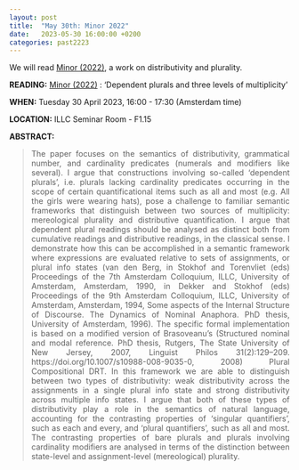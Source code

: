 ```yaml
---
layout: post
title:  "May 30th: Minor 2022" 
date:   2023-05-30 16:00:00 +0200
categories: past2223
---
```


<p style="text-align: justify;">
We will read <a href="https://academic.oup.com/jos/article-abstract/34/3/407/3855645" target="_blank" rel="noopener noreferrer">Minor (2022)</a>, a work on distributivity and plurality.</p>


<b> READING:</b> <a href="https://academic.oup.com/jos/article-abstract/34/3/407/3855645" target="_blank" rel="noopener noreferrer">Minor (2022)</a> : ‘Dependent plurals and three levels of multiplicity’

<b> WHEN:</b>  Tuesday 30 April 2023, 16:00 - 17:30 (Amsterdam time)

<b> LOCATION:</b> ILLC Seminar Room - F1.15

<b> ABSTRACT: </b>

<blockquote>
<p style="text-align: justify;">
The paper focuses on the semantics of distributivity, grammatical number, and cardinality predicates (numerals and modifiers like several). I argue that constructions involving so-called ‘dependent plurals’, i.e. plurals lacking cardinality predicates occurring in the scope of certain quantificational items such as all and most (e.g. All the girls were wearing hats), pose a challenge to familiar semantic frameworks that distinguish between two sources of multiplicity: mereological plurality and distributive quantification. I argue that dependent plural readings should be analysed as distinct both from cumulative readings and distributive readings, in the classical sense. I demonstrate how this can be accomplished in a semantic framework where expressions are evaluated relative to sets of assignments, or plural info states (van den Berg, in Stokhof and Torenvliet (eds) Proceedings of the 7th Amsterdam Colloquium, ILLC, University of Amsterdam, Amsterdam, 1990, in Dekker and Stokhof (eds) Proceedings of the 9th Amsterdam Colloquium, ILLC, University of Amsterdam, Amsterdam, 1994, Some aspects of the Internal Structure of Discourse. The Dynamics of Nominal Anaphora. PhD thesis, University of Amsterdam, 1996). The specific formal implementation is based on a modified version of Brasoveanu’s (Structured nominal and modal reference. PhD thesis, Rutgers, The State University of New Jersey, 2007, Linguist Philos 31(2):129–209. https://doi.org/10.1007/s10988-008-9035-0, 2008) Plural Compositional DRT. In this framework we are able to distinguish between two types of distributivity: weak distributivity across the assignments in a single plural info state and strong distributivity across multiple info states. I argue that both of these types of distributivity play a role in the semantics of natural language, accounting for the contrasting properties of ‘singular quantifiers’, such as each and every, and ‘plural quantifiers’, such as all and most. The contrasting properties of bare plurals and plurals involving cardinality modifiers are analysed in terms of the distinction between state-level and assignment-level (mereological) plurality.
</p>
</blockquote>


